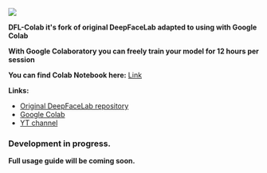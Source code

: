 ![](https://github.com/chervonij/DFL-Colab/blob/master/DFL-Colab.jpg)

**DFL-Colab it's fork of original DeepFaceLab adapted to using with Google Colab**

**With Google Colaboratory you can freely train your model for 12 hours per session**

**You can find Colab Notebook here:** [Link](https://colab.research.google.com/github/acidage/DFL-Colab-FiX/blob/master/DFL_Colab_Fix.ipynb)

**Links:**
* [Original DeepFaceLab repository](https://github.com/iperov/DeepFaceLab)
* [Google Colab](https://colab.research.google.com/)
* [YT channel](https://www.youtube.com/channel/UCTKBl8kB6DJ_qLnk1NGDGbQ)



### Development in progress.

**Full usage guide will be coming soon.**
